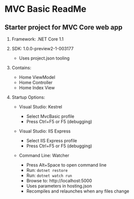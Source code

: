 ﻿# MVC Basic ReadMe

## Starter project for MVC Core web app

1. Framework: .NET Core 1.1

2. SDK: 1.0.0-preview2-1-003177

    - Uses project.json tooling

3. Contains:

    - Home ViewModel
    - Home Controller
    - Home Index View

4. Startup Options:

    - Visual Studio: Kestrel
        + Select MvcBasic profile
        + Press Ctrl+F5 or F5 (debugging)

    - Visual Studio: IIS Express
        + Select IIS Express profile
        + Press Ctrl+F5 or F5 (debugging)

    - Command Line: Watcher
        + Press Alt+Space to open command line
        + Run: `dotnet restore`
        + Run: `dotnet watch run`
        + Browse to: http://localhost:5000
        + Uses parameters in hosting.json
        + Recompiles and relaunches when any files change

